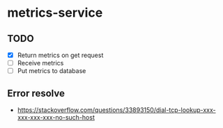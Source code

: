 # metrics-service

## TODO
- [X] Return metrics on get request
- [ ] Receive metrics
- [ ] Put metrics to database

## Error resolve
- https://stackoverflow.com/questions/33893150/dial-tcp-lookup-xxx-xxx-xxx-xxx-no-such-host